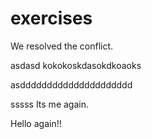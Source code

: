 # exercises
We resolved the conflict.

asdasd
kokokoskdasokdkoaoks

asddddddddddddddddddddd
	
sssss
Its me again.

Hello again!!

